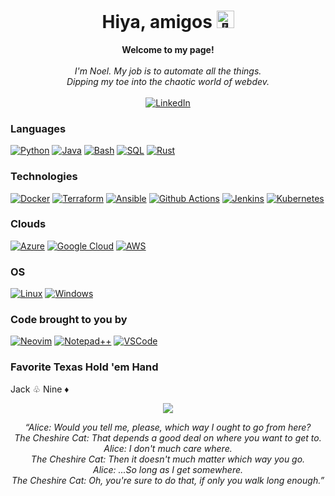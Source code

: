 <h1 align="center">Hiya, amigos <img src="https://github.com/wervlad/wervlad/assets/24524555/766d336d-b87d-44ba-807c-c51de2bc6b4d" width="28px" alt="👋"></h1>

<p align="center">
    <b>Welcome to my page!</b><br><br>
    <i>
        I'm Noel. My job is to automate all the things. <br>
        Dipping my toe into the chaotic world of webdev.<br>
    </i><br>
    <a href="https://www.linkedin.com/in/noelxl">
        <img src="https://img.shields.io/badge/LinkedIn-blue?style=flat-square&logo=linkedin" alt="LinkedIn">
    </a>
    
### Languages
[![Python](https://img.shields.io/badge/Python-14354C?style=for-the-badge&logo=python&logoColor=white)](https://github.com/noelxp)
[![Java](https://img.shields.io/badge/Java-ED8B00?style=for-the-badge&logo=openjdk&logoColor=white)](https://github.com/noelxp)
[![Bash](https://img.shields.io/badge/Shell_Script-121011?style=for-the-badge&logo=gnu-bash&logoColor=white)](https://github.com/noelxp)
[![SQL](https://img.shields.io/badge/mysql-%2300f.svg?style=for-the-badge&logo=mysql&logoColor=white)](https://github.com/noelxp)
[![Rust](https://img.shields.io/badge/rust-%23DC322F.svg?style=for-the-badge&logo=rust&logoColor=white)](https://github.com/noelxp)
  
### Technologies
[![Docker](https://img.shields.io/badge/docker-%230db7ed.svg?style=for-the-badge&logo=docker&logoColor=white)](https://hub.docker.com/u/noelxp)
[![Terraform](https://img.shields.io/badge/terraform-%235835CC.svg?style=for-the-badge&logo=terraform&logoColor=white)](https://hub.docker.com/u/noelxp)
[![Ansible](https://img.shields.io/badge/ansible-%231A1918.svg?style=for-the-badge&logo=ansible&logoColor=white)](https://hub.docker.com/u/noelxp)
[![Github Actions](https://img.shields.io/badge/GitHub_Actions-2088FF?style=for-the-badge&logo=github-actions&logoColor=white)](https://hub.docker.com/u/noelxp)
[![Jenkins](https://img.shields.io/badge/Jenkins-D24939?style=for-the-badge&logo=Jenkins&logoColor=white)](https://hub.docker.com/u/noelxp)
[![Kubernetes](https://img.shields.io/badge/kubernetes-%23326ce5.svg?style=for-the-badge&logo=kubernetes&logoColor=white)](https://hub.docker.com/u/noelxp)

### Clouds
[![Azure](https://img.shields.io/badge/microsoft%20azure-0089D6?style=for-the-badge&logo=microsoft-azure&logoColor=white)](https://hub.docker.com/u/noelxp)
[![Google Cloud](https://img.shields.io/badge/Google_Cloud-4285F4?style=for-the-badge&logo=google-cloud&logoColor=white)](https://hub.docker.com/u/noelxp)
[![AWS](https://img.shields.io/badge/Amazon_AWS-FF9900?style=for-the-badge&logo=amazonaws&logoColor=white)](https://hub.docker.com/u/noelxp)

 ### OS
[![Linux](https://img.shields.io/badge/Linux-FCC624?style=for-the-badge&logo=linux&logoColor=black)](https://github.com/noelxp)
[![Windows](https://img.shields.io/badge/Windows-0078D6?style=for-the-badge&logo=windows&logoColor=white)](https://github.com/noelxp)
    
### Code brought to you by
[![Neovim](https://img.shields.io/badge/NeoVim-%2357A143.svg?&style=for-the-badge&logo=neovim&logoColor=white)](https://hub.docker.com/u/noelxp)
[![Notepad++](https://img.shields.io/badge/Notepad++-90E59A.svg?style=for-the-badge&logo=notepad%2B%2B&logoColor=black)](https://hub.docker.com/u/noelxp)
[![VSCode](https://img.shields.io/badge/VSCode-0078D4?style=for-the-badge&logo=visual%20studio%20code&logoColor=white)](https://hub.docker.com/u/noelxp)

### Favorite Texas Hold 'em Hand
Jack ♧ Nine ♦
    
<p align="center">
  <a href="https://github.com/noelxp">
    <img src="http://github-profile-summary-cards.vercel.app/api/cards/profile-details?username=noelxp&theme=transparent" />
  </a>
</p>


<p align="center">
    <i>
 “Alice: Would you tell me, please, which way I ought to go from here? <br>
The Cheshire Cat: That depends a good deal on where you want to get to. <br>
Alice: I don't much care where. <br>
The Cheshire Cat: Then it doesn't much matter which way you go. <br>
Alice: ...So long as I get somewhere. <br>
The Cheshire Cat: Oh, you're sure to do that, if only you walk long enough.” <br>
    </i>
</p>
